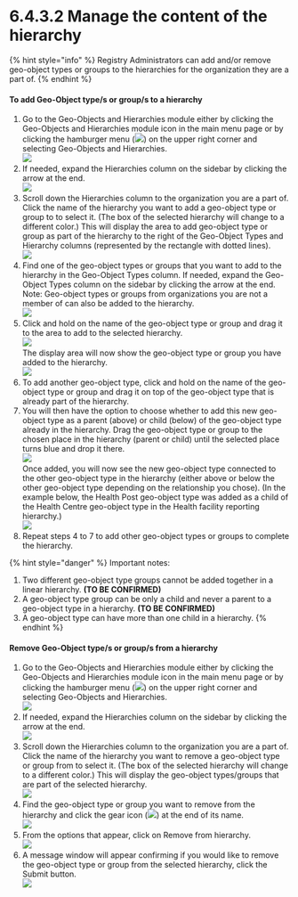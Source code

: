 # 6.4.3.2 Manage the content of the hierarchy

{% hint style="info" %}
Registry Administrators can add and/or remove geo-object types or groups to the hierarchies for the organization they are a part of.
{% endhint %}

#### **To add Geo-Object type/s or group/s to a hierarchy**

1. Go to the Geo-Objects and Hierarchies module either by clicking the Geo-Objects and Hierarchies module icon in the main menu page or by clicking the hamburger menu (![](https://lh3.googleusercontent.com/iuPmL\_Z1smFoRNK34qpVh9--96pLjj8A-P4QdCAlpcvxkSIfD3bihusMrW6MlenmddHse4DMtkIfNaLzts2tH95aM8vei5RBC6-FuLkbYRi4j4V9LiSgid0KfK2wPUgPo-Oim\_IF7FqvJW8Ck-ESi0sPLJ2Hi6rets24LbXMhLUD7h3zOJePImZz)) on the upper right corner and selecting Geo-Objects and Hierarchies.\
   ![](<../../../../../.gitbook/assets/image (5) (1).png>)
2. If needed, expand the Hierarchies column on the sidebar by clicking the arrow at the end.\
   ![](<../../../../../.gitbook/assets/image (16) (1).png>)
3. Scroll down the Hierarchies column to the organization you are a part of. Click the name of the hierarchy you want to add a geo-object type or group to to select it. (The box of the selected hierarchy will change to a different color.) This will display the area to add geo-object type or group as part of the hierarchy to the right of the Geo-Object Types and Hierarchy columns (represented by the rectangle with dotted lines).\
   ![](https://lh4.googleusercontent.com/Jxsmc6aONAU3-udfty1\_9hh5xIWoCrFs\_r2r3AI0MbOUwuPqM1miP1l4bNzoz5Cj2s60xOfH536X1n72faAN2me0v-cPBm4ShRMUEcBFbIMnl-DNzft-e-4vemFWOfhBQPLftP9CwyamJrINk68MC-pjM6G163cV9u-jrqnareDhmOOJDEMeJJQV)
4. Find one of the geo-object types or groups that you want to add to the hierarchy in the Geo-Object Types column. If needed, expand the Geo-Object Types column on the sidebar by clicking the arrow at the end. Note: Geo-object types or groups from organizations you are not a member of can also be added to the hierarchy.\
   ![](<../../../../../.gitbook/assets/image (12).png>)
5. Click and hold on the name of the geo-object type or group and drag it to the area to add to the selected hierarchy.\
   ![](<../../../../../.gitbook/assets/image (16).png>)\
   The display area will now show the geo-object type or group you have added to the hierarchy.\
   ![](<../../../../../.gitbook/assets/image (2) (3).png>)
6. To add another geo-object type, click and hold on the name of the geo-object type or group and drag it on top of the geo-object type that is already part of the hierarchy.&#x20;
7. You will then have the option to choose whether to add this new geo-object type as a parent (above) or child (below) of the geo-object type already in the hierarchy. Drag the geo-object type or group to the chosen place in the hierarchy (parent or child) until the selected place turns blue and drop it there.\
   ![](<../../../../../.gitbook/assets/image (6).png>)\
   Once added, you will now see the new geo-object type connected to the other geo-object type in the hierarchy (either above or below the other geo-object type depending on the relationship you chose). (In the example below, the Health Post geo-object type was added as a child of the Health Centre geo-object type in the Health facility reporting hierarchy.)\
   ![](https://lh4.googleusercontent.com/ceFCnlsbA8dfuQU6jM7oFmL8HdmWf0yLYNb8PP4BZVT7r73NOU8rOC8cDQF9E-QsHfVe58DRIr4mOy4gMrpTpM7GJOMJXB6ShPGFyBdppPCe3erRXIDOuWGiAUK2rhpaNcggLyy6J\_AeU0gggnZrbw1F47kmRh4dsUcGunTaCExhypDUoMPY\_iZJ)
8. Repeat steps 4 to 7 to add other geo-object types or groups to complete the hierarchy.

{% hint style="danger" %}
Important notes:&#x20;

1. Two different geo-object type groups cannot be added together in a linear hierarchy. **(TO BE CONFIRMED)**&#x20;
2. A geo-object type group can be only a child and never a parent to a geo-object type in a hierarchy. **(TO BE CONFIRMED)**&#x20;
3. A geo-object type can have more than one child in a hierarchy.
{% endhint %}

#### Remove Geo-Object type/s or group/s from a hierarchy

1. Go to the Geo-Objects and Hierarchies module either by clicking the Geo-Objects and Hierarchies module icon in the main menu page or by clicking the hamburger menu (![](https://lh3.googleusercontent.com/iuPmL\_Z1smFoRNK34qpVh9--96pLjj8A-P4QdCAlpcvxkSIfD3bihusMrW6MlenmddHse4DMtkIfNaLzts2tH95aM8vei5RBC6-FuLkbYRi4j4V9LiSgid0KfK2wPUgPo-Oim\_IF7FqvJW8Ck-ESi0sPLJ2Hi6rets24LbXMhLUD7h3zOJePImZz)) on the upper right corner and selecting Geo-Objects and Hierarchies.\
   ![](<../../../../../.gitbook/assets/image (5) (1).png>)
2. If needed, expand the Hierarchies column on the sidebar by clicking the arrow at the end.\
   ![](<../../../../../.gitbook/assets/image (16) (1).png>)
3. Scroll down the Hierarchies column to the organization you are a part of. Click the name of the hierarchy you want to remove a geo-object type or group from to select it. (The box of the selected hierarchy will change to a different color.) This will display the geo-object types/groups that are part of the selected hierarchy.\
   ![](https://lh5.googleusercontent.com/Rc\_8zZzyeXt0sxt9HwDY3qxKN4wlgxqiM3wyHncnlke6nmpTluBYVwMcfNet3xx2bK5XHTzN1QHSJLpTaYcYl0RLKIs9ot800MWISrCv0OXe35kjxRlE6BSzHdrQ0W0cpr3tpkMI4oFIaPD98-lR4NCWJsQRVeSNEd382FoTzSrfC1digf4gkstR)
4. Find the geo-object type or group you want to remove from the hierarchy and click the gear icon (![](https://lh3.googleusercontent.com/opAub8U1fJ2Mgcg2SS2TxxhMWudBPL956h5H72-uuXqppmmqOrQFSFKBVKRveMwmrlyCp4QaRThvxE8aqFkbea-9abSRrJ\_u6-KEGOe6OrOFGI7d6iVdZeVEoOOZqBu63749utuD4eX\_u6k2wZzlJ3aBJpsnET4iZht1Q2eog6e6IyPQtbCxWOuW)) at the end of its name.\
   ![](https://lh5.googleusercontent.com/BvPyScVY2xNtLuBHeV783KrTT9zTcJ9g4bOlzn\_zfPSjybzkpTWs5-iMKvm\_-nVnkNQ4ywM0RVk0mU45yENvzhkiJU-nDPXjKVwJTPfeu-hmUfGmBj5retgJ9OGWwGMGQIPy44QcfERSE2kYGtFPM0-sTPqKYtGoqKfrsvA6JfnJaQASxV0df290)
5. From the options that appear, click on Remove from hierarchy.\
   ![](<../../../../../.gitbook/assets/image (11) (2).png>)
6. A message window will appear confirming if you would like to remove the geo-object type or group from the selected hierarchy, click the Submit button.\
   ![](https://lh5.googleusercontent.com/SQj8brhyM1A6VP4GTooGg7p9t7i6FtxrNK8ST7BHh1MsDZnpj9hKh01IZAwIZeOl94dnMU9ZNtjEPwJfc\_rYjdaPi29OhSXDw01hLprT1g\_O3wVn25nXzLtj18XVogFMPSRSOKtAhtzyftfAmnRp1\_0gE89g24j0XcfLk5bMFDAcJtj9YXgivjL\_)
